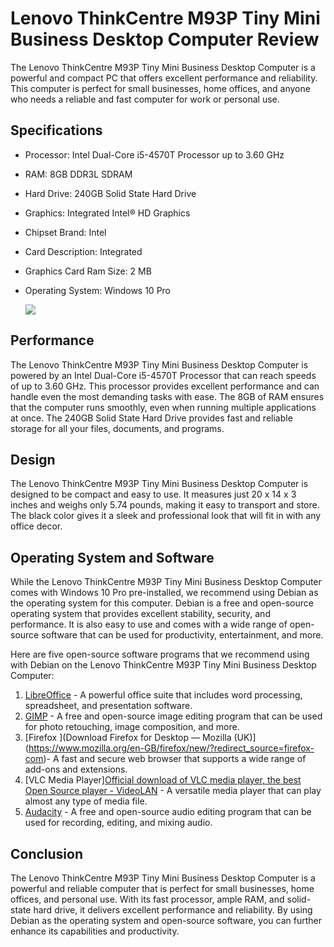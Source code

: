 

# Lenovo ThinkCentre M93P Tiny Mini Business Desktop Computer Review

The Lenovo ThinkCentre M93P Tiny Mini Business Desktop Computer is a powerful and compact PC that offers excellent performance and reliability. This computer is perfect for small businesses, home offices, and anyone who needs a reliable and fast computer for work or personal use.

## Specifications

- Processor: Intel Dual-Core i5-4570T Processor up to 3.60 GHz
- RAM: 8GB DDR3L SDRAM
- Hard Drive: 240GB Solid State Hard Drive
- Graphics: Integrated Intel® HD Graphics
- Chipset Brand: Intel
- Card Description: Integrated
- Graphics Card Ram Size: 2 MB
- Operating System: Windows 10 Pro
  
  ![](https://ipfs.filebase.io/ipfs/Qmcifgfk6Rbjf41wZpiYw6AdhxZ1WxHufHKAtBL4pa1wPB)

## Performance

The Lenovo ThinkCentre M93P Tiny Mini Business Desktop Computer is powered by an Intel Dual-Core i5-4570T Processor that can reach speeds of up to 3.60 GHz. This processor provides excellent performance and can handle even the most demanding tasks with ease. The 8GB of RAM ensures that the computer runs smoothly, even when running multiple applications at once. The 240GB Solid State Hard Drive provides fast and reliable storage for all your files, documents, and programs.

## Design

The Lenovo ThinkCentre M93P Tiny Mini Business Desktop Computer is designed to be compact and easy to use. It measures just 20 x 14 x 3 inches and weighs only 5.74 pounds, making it easy to transport and store. The black color gives it a sleek and professional look that will fit in with any office decor.

## Operating System and Software

While the Lenovo ThinkCentre M93P Tiny Mini Business Desktop Computer comes with Windows 10 Pro pre-installed, we recommend using Debian as the operating system for this computer. Debian is a free and open-source operating system that provides excellent stability, security, and performance. It is also easy to use and comes with a wide range of open-source software that can be used for productivity, entertainment, and more.

Here are five open-source software programs that we recommend using with Debian on the Lenovo ThinkCentre M93P Tiny Mini Business Desktop Computer:

1. [LibreOffice](https://www.libreoffice.org/) - A powerful office suite that includes word processing, spreadsheet, and presentation software.
2. [GIMP](https://www.gimp.org/) - A free and open-source image editing program that can be used for photo retouching, image composition, and more.
3. [Firefox ](Download Firefox for Desktop — Mozilla (UK)](https://www.mozilla.org/en-GB/firefox/new/?redirect_source=firefox-com)- A fast and secure web browser that supports a wide range of add-ons and extensions.
4. [VLC Media Player][Official download of VLC media player, the best Open Source player - VideoLAN](https://www.videolan.org/vlc/) - A versatile media player that can play almost any type of media file.
5. [Audacity](https://www.audacityteam.org/) - A free and open-source audio editing program that can be used for recording, editing, and mixing audio.

## Conclusion

The Lenovo ThinkCentre M93P Tiny Mini Business Desktop Computer is a powerful and reliable computer that is perfect for small businesses, home offices, and personal use. With its fast processor, ample RAM, and solid-state hard drive, it delivers excellent performance and reliability. By using Debian as the operating system and open-source software, you can further enhance its capabilities and productivity.
